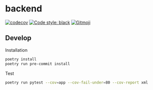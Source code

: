 # backend
[![codecov](https://codecov.io/gh/mortdogged/backend/branch/main/graph/badge.svg?token=NYKUYQR8ZG)](https://codecov.io/gh/mortdogged/backend)
[![Code style: black](https://img.shields.io/badge/code%20style-black-000000.svg)](https://github.com/psf/black)
<a href="https://gitmoji.dev">
  <img src="https://img.shields.io/badge/gitmoji-%20😜%20😍-FFDD67.svg" alt="Gitmoji">
</a>

## Develop
Installation
```bash
poetry install
poetry run pre-commit install
```

Test
```bash
poetry run pytest --cov=app --cov-fail-under=80 --cov-report xml
```
